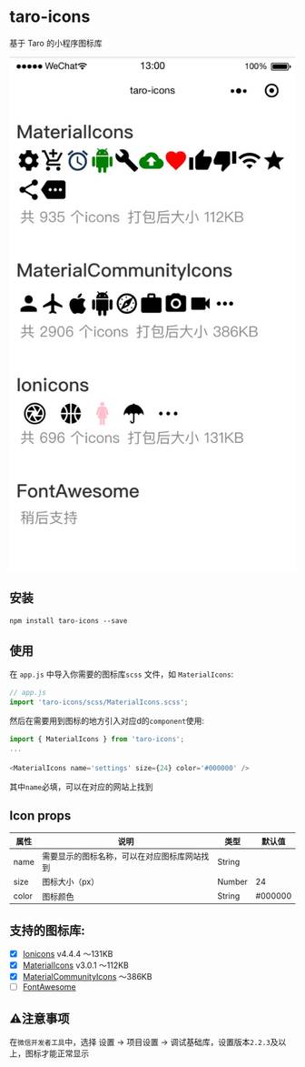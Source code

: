 # taro-icons
基于 Taro 的小程序图标库

![example](screenshots/example.jpg)

## 安装
```shell
npm install taro-icons --save
```
## 使用
在 `app.js` 中导入你需要的图标库`scss` 文件，如 `MaterialIcons`:
```js
// app.js
import 'taro-icons/scss/MaterialIcons.scss';
```

然后在需要用到图标的地方引入对应d的`component`使用:
```js
import { MaterialIcons } from 'taro-icons';
...

<MaterialIcons name='settings' size={24} color='#000000' />
```
其中`name`必填，可以在对应的网站上找到

## Icon props
| 属性 | 说明 | 类型 | 默认值 |
| ------ | ------ | ------ | ------ |
| name | 需要显示的图标名称，可以在对应图标库网站找到 | String |  |
| size | 图标大小（px） | Number | 24 |
| color | 图标颜色 | String | #000000 |


## 支持的图标库:
- [x] [Ionicons](https://ionicons.com/) v4.4.4  ～131KB
- [x] [MaterialIcons](https://material.io/tools/icons/) v3.0.1  ～112KB
- [x] [MaterialCommunityIcons](https://materialdesignicons.com/)  ～386KB
- [ ] [FontAwesome](https://fontawesome.com/)

## ⚠️注意事项
在`微信开发者工具`中，选择 设置 -> 项目设置 -> 调试基础库，设置版本`2.2.3`及以上，图标才能正常显示
